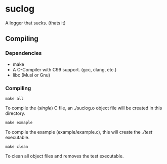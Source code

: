 # suclog
A logger that sucks.
(thats it)

## Compiling
### Dependencies
 -  make
 -  A C-Compiler with C99 support. (gcc, clang, etc.)
 -  libc (Musl or Gnu)

### Compiling
```make all```

To compile the (*single*) C file, an ./suclog.o object file will be created in this directory.

```make exmaple```

To compile the example (example/example.c), this will create the *./test* executable.

```make clean```

To clean all object files and removes the test executable.
